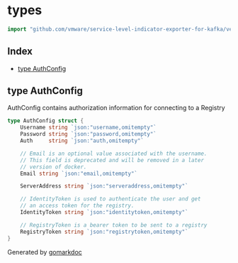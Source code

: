 <!-- Code generated by gomarkdoc. DO NOT EDIT -->

# types

```go
import "github.com/vmware/service-level-indicator-exporter-for-kafka/vendor/github.com/docker/cli/cli/config/types"
```

## Index

- [type AuthConfig](<#type-authconfig>)


## type AuthConfig

AuthConfig contains authorization information for connecting to a Registry

```go
type AuthConfig struct {
    Username string `json:"username,omitempty"`
    Password string `json:"password,omitempty"`
    Auth     string `json:"auth,omitempty"`

    // Email is an optional value associated with the username.
    // This field is deprecated and will be removed in a later
    // version of docker.
    Email string `json:"email,omitempty"`

    ServerAddress string `json:"serveraddress,omitempty"`

    // IdentityToken is used to authenticate the user and get
    // an access token for the registry.
    IdentityToken string `json:"identitytoken,omitempty"`

    // RegistryToken is a bearer token to be sent to a registry
    RegistryToken string `json:"registrytoken,omitempty"`
}
```



Generated by [gomarkdoc](<https://github.com/princjef/gomarkdoc>)
